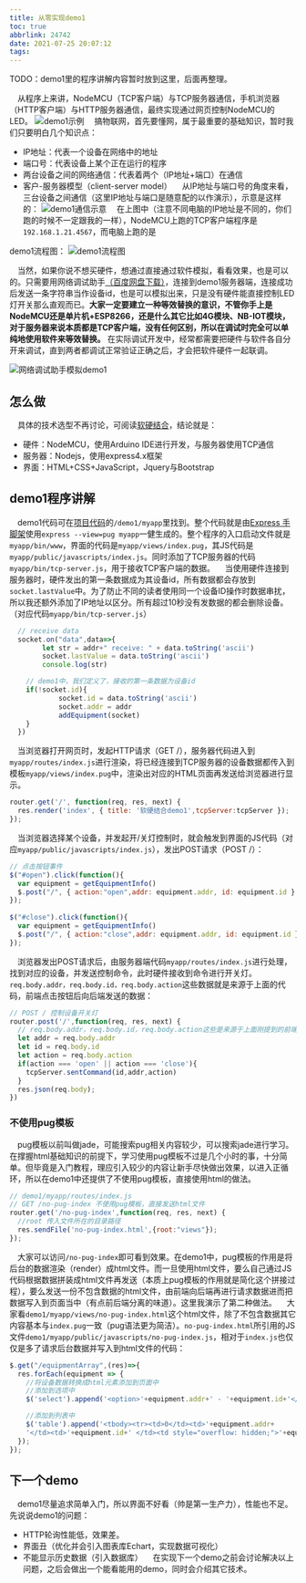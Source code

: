```yaml
---
title: 从零实现demo1
toc: true
abbrlink: 24742
date: 2021-07-25 20:07:12
tags:
---
```

TODO：demo1里的程序讲解内容暂时放到这里，后面再整理。


&emsp;从程序上来讲，NodeMCU（TCP客户端）与TCP服务器通信，手机浏览器（HTTP客户端）与HTTP服务器通信，最终实现通过网页控制NodeMCU的LED。
![demo1示例](/blog_images/005BIQVbgy1fwstl5y6srj30il0950tp.jpg)
&emsp;搞物联网，首先要懂网，属于最重要的基础知识，暂时我们只要明白几个知识点：
- IP地址：代表一个设备在网络中的地址
- 端口号：代表设备上某个正在运行的程序
- 两台设备之间的网络通信：代表着两个（IP地址+端口）在通信
- 客户-服务器模型（client-server model）
&emsp;从IP地址与端口号的角度来看，三台设备之间通信（这里IP地址与端口是随意配的以作演示），示意是这样的：
![demo1通信示意](/blog_images/005BIQVbgy1fwtxx9phabj30jk095jse.jpg)
&emsp;在上图中（注意不同电脑的IP地址是不同的，你们跑的时候不一定跟我的一样），NodeMCU上跑的TCP客户端程序是`192.168.1.21.4567`，而电脑上跑的是



demo1流程图：
![demo1流程图](/blog_images/005BIQVbgy1fx3yhijxgkj30fb0b7aa6.jpg)




&emsp;当然，如果你说不想买硬件，想通过直接通过软件模拟，看看效果，也是可以的。只需要用网络调试助手[（百度网盘下载）](https://pan.baidu.com/s/1XBpeUK9QcA0r90yZkIe6fg)，连接到demo1服务器端，连接成功后发送一条字符串当作设备id，也是可以模拟出来，只是没有硬件能直接控制LED灯开关那么直观而已。__大家一定要建立一种等效替换的意识，不管你手上是NodeMCU还是单片机+ESP8266，还是什么其它比如4G模块、NB-IOT模块，对于服务器来说本质都是TCP客户端，没有任何区别，所以在调试时完全可以单纯地使用软件来等效替换。__ 在实际调试开发中，经常都需要把硬件与软件各自分开来调试，直到两者都调试正常验证正确之后，才会把软件硬件一起联调。

<img class="lazy" alt="网络调试助手模拟demo1" data-src="/blog_images/005BIQVbgy1fxuzdtrbasg31gy0rib2a.gif"></img>




## 怎么做
&emsp;具体的技术选型不再讨论，可阅读[软硬结合](/posts/44755/)，结论就是：
- 硬件：NodeMCU，使用Arduino IDE进行开发，与服务器使用TCP通信
- 服务器：Nodejs，使用express4.x框架
- 界面：HTML+CSS+JavaScript，Jquery与Bootstrap

## demo1程序讲解
&emsp;demo1代码可在[项目代码](https://github.com/alwxkxk/soft-and-hard)的`/demo1/myapp`里找到。整个代码就是由[Express 手脚架](http://www.expressjs.com.cn/starter/generator.html)使用`express --view=pug myapp`一健生成的。整个程序的入口启动文件就是`myapp/bin/www`，界面的代码是`myapp/views/index.pug`，其JS代码是`myapp/public/javascripts/index.js`。同时添加了TCP服务器的代码`myapp/bin/tcp-server.js`，用于接收TCP客户端的数据。
&emsp;当使用硬件连接到服务器时，硬件发出的第一条数据成为其设备id，所有数据都会存放到`socket.lastValue`中。为了防止不同的读者使用同一个设备ID操作时数据串扰，所以我还额外添加了IP地址以区分。所有超过10秒没有发数据的都会删除设备。（对应代码`myapp/bin/tcp-server.js`）
```javascript
  // receive data
  socket.on("data",data=>{
		let str = addr+" receive: " + data.toString('ascii')
		socket.lastValue = data.toString('ascii')
		console.log(str)

    // demo1中，我们定义了，接收的第一条数据为设备id
    if(!socket.id){
			socket.id = data.toString('ascii')
			socket.addr = addr
			addEquipment(socket)
    }
  })
```
&emsp;当浏览器打开网页时，发起HTTP请求（GET /），服务器代码进入到`myapp/routes/index.js`进行渲染，将已经连接到TCP服务器的设备数据都传入到模板`myapp/views/index.pug`中，渲染出对应的HTML页面再发送给浏览器进行显示。
```javascript
router.get('/', function(req, res, next) {
  res.render('index', { title: '软硬结合demo1',tcpServer:tcpServer });
});
```
&emsp;当浏览器选择某个设备，并发起开/关灯控制时，就会触发到界面的JS代码（对应`myapp/public/javascripts/index.js`），发出POST请求（POST /）：
```javascript
// 点击按钮事件
$("#open").click(function(){
  var equipment = getEquipmentInfo()
  $.post("/", { action:"open",addr: equipment.addr, id: equipment.id } );
});
 
$("#close").click(function(){
  var equipment = getEquipmentInfo()
  $.post("/", { action:"close",addr: equipment.addr, id: equipment.id } );
});
```
&emsp;浏览器发出POST请求后，由服务器端代码`myapp/routes/index.js`进行处理，找到对应的设备，并发送控制命令，此时硬件接收到命令进行开关灯。`req.body.addr，req.body.id，req.body.action`这些数据就是来源于上面的代码，前端点击按钮后向后端发送的数据：
```javascript
// POST / 控制设备开关灯
router.post('/',function(req, res, next) {
  // req.body.addr，req.body.id，req.body.action这些是来源于上面刚提到的前端代码
  let addr = req.body.addr
  let id = req.body.id
  let action = req.body.action
  if(action === 'open' || action === 'close'){
    tcpServer.sentCommand(id,addr,action)
  }
  res.json(req.body);
})
```

### 不使用pug模板
&emsp;pug模板以前叫做jade，可能搜索pug相关内容较少，可以搜索jade进行学习。在撑握html基础知识的前提下，学习使用pug模板不过是几个小时的事，十分简单。但毕竟是入门教程，理应引入较少的内容让新手尽快做出效果，以进入正循环，所以在demo1中还提供了不使用pug模板，直接使用html的做法。
```js
// demo1/myapp/routes/index.js
// GET /no-pug-index 不使用pug模板，直接发送html文件
router.get('/no-pug-index',function(req, res, next) {
  //root 传入文件所在的目录路径
  res.sendFile('no-pug-index.html',{root:"views"});
});
```
&emsp;大家可以访问`/no-pug-index`即可看到效果。在demo1中，pug模板的作用是将后台的数据渲染（render）成html文件。而一旦使用html文件，要么自己通过JS代码根据数据拼装成html文件再发送（本质上pug模板的作用就是简化这个拼接过程），要么发送一份不包含数据的html文件，由前端向后端再进行请求数据进而把数据写入到页面当中（有点前后端分离的味道）。这里我演示了第二种做法。
&emsp;大家看`demo1/myapp/views/no-pug-index.html`这个html文件，除了不包含数据其它内容基本与`index.pug`一致（pug语法更为简洁）。`no-pug-index.html`所引用的JS文件`demo1/myapp/public/javascripts/no-pug-index.js`，相对于`index.js`也仅仅是多了请求后台数据并写入到html文件的代码：
```js
$.get("/equipmentArray",(res)=>{
  res.forEach(equipment => {
    //将设备数据转换成html元素添加到页面中
    //添加到选项中
    $('select').append('<option>'+equipment.addr+' - '+equipment.id+'</option>')

    //添加到列表中
    $('table').append('<tbody><tr><td>0</td><td>'+equipment.addr+
    '</td><td>'+equipment.id+' </td><td style="overflow: hidden;">'+equipment.lastValue||'无'+'</td></tr></tbody>')
  });
});
```



## 下一个demo
&emsp;demo1尽量追求简单入门，所以界面不好看（帅是第一生产力），性能也不足。先说说demo1的问题：
- HTTP轮询性能低，效果差。
- 界面丑（优化并会引入图表库Echart，实现数据可视化）
- 不能显示历史数据（引入数据库）
&emsp;在实现下一个demo之前会讨论解决以上问题，之后会做出一个能看能用的demo，同时会介绍其它技术。